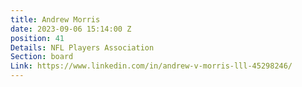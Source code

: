 ```yaml
---
title: Andrew Morris
date: 2023-09-06 15:14:00 Z
position: 41
Details: NFL Players Association
Section: board
Link: https://www.linkedin.com/in/andrew-v-morris-lll-45298246/
---
```


